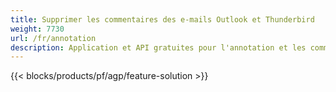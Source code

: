 ```yaml
---
title: Supprimer les commentaires des e-mails Outlook et Thunderbird
weight: 7730
url: /fr/annotation
description: Application et API gratuites pour l'annotation et les commentaires EML, EMLX, MSG sur Windows, Linux et macOS
---
```


{{< blocks/products/pf/agp/feature-solution >}} 

